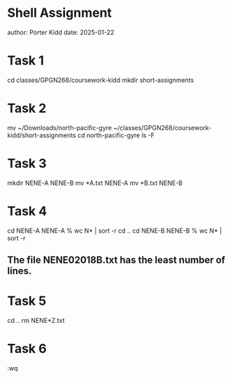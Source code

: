 # Shell Assignment
author: Porter Kidd
date: 2025-01-22

# Task 1
cd classes/GPGN268/coursework-kidd 
mkdir short-assignments

# Task 2
mv ~/Downloads/north-pacific-gyre ~/classes/GPGN268/coursework-kidd/short-assignments
cd north-pacific-gyre
ls -F

# Task 3
mkdir NENE-A NENE-B
mv *A.txt NENE-A
mv *B.txt NENE-B

# Task 4
cd NENE-A
NENE-A % wc N* | sort -r
cd ..
cd NENE-B
NENE-B % wc N* | sort -r
## The file NENE02018B.txt has the least number of lines.

# Task 5
cd ..
rm NENE*Z.txt

# Task 6
:wq

